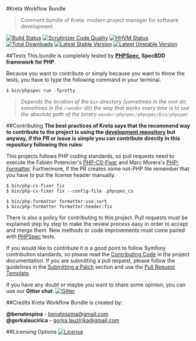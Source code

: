 #Kreta Workflow Bundle
> Comment bundle of Kreta: modern project manager for software development.

[![Build Status](https://travis-ci.org/kreta/WorkflowBundle.svg?branch=master)](https://travis-ci.org/kreta/WorkflowBundle)
[![Scrutinizer Code Quality](https://scrutinizer-ci.com/g/kreta/WorkflowBundle/badges/quality-score.png?b=master)](https://scrutinizer-ci.com/g/kreta/WorkflowBundle/?branch=master)
[![HHVM Status](http://hhvm.h4cc.de/badge/kreta/workflow-bundle.svg)](http://hhvm.h4cc.de/package/kreta/workflow-bundle)
[![Total Downloads](https://poser.pugx.org/kreta/workflow-bundle/downloads)](https://packagist.org/packages/kreta/workflow-bundle)
[![Latest Stable Version](https://poser.pugx.org/kreta/workflow-bundle/v/stable.svg)](https://packagist.org/packages/kreta/workflow-bundle)
[![Latest Unstable Version](https://poser.pugx.org/kreta/workflow-bundle/v/unstable.svg)](https://packagist.org/packages/kreta/workflow-bundle)

##Tests
This bundle is completely tested by **[PHPSpec][1], SpecBDD framework for PHP**.

Because you want to contribute or simply because you want to throw the tests, you have to type the following command
in your terminal.
```
$ bin/phpspec run -fpretty
```
>*Depends the location of the `bin` directory (sometimes in the root dir; sometimes in the `/vendor` dir) the way that
works every time is to use the absolute path of the binary `vendor/phpspec/phpspec/bin/phpspec`*

##Contributing
**The best practices of Kreta says that the recommend way to contribute to the project is using the
[development repository][2] but anyway, if the PR or issue is simple you can contribute directly in this
repository following this rules:**

This projects follows PHP coding standards, so pull requests need to execute the Fabien Potencier's [PHP-CS-Fixer][3]
and Marc Morera's [PHP-Formatter][4]. Furthermore, if the PR creates some not-PHP file remember that you have to put
the license header manually.
```
$ bin/php-cs-fixer fix
$ bin/php-cs-fixer fix --config-file .phpspec_cs

$ bin/php-formatter formatter:use:sort
$ bin/php-formatter formatter:header:fix
```

There is also a policy for contributing to this project. Pull requests must be explained step by step to make the
review process easy in order to accept and merge them. New methods or code improvements must come paired with
[PHPSpec][1] tests.

If you would like to contribute it is a good point to follow Symfony contribution standards, so please read the
[Contributing Code][5] in the project documentation. If you are submitting a pull request, please follow the guidelines
in the [Submitting a Patch][6] section and use the [Pull Request Template][7].

If you have any doubt or maybe you want to share some opinion, you can use our **Gitter chat**.
[![Gitter](https://badges.gitter.im/Join%20Chat.svg)](https://gitter.im/kreta/kreta?utm_source=badge&utm_medium=badge&utm_campaign=pr-badge&utm_content=badge)

##Credits
Kreta Workflow Bundle is created by:
>
**@benatespina** - [benatespina@gmail.com](mailto:benatespina@gmail.com)<br>
**@gorkalaucirica** - [gorka.lauzirika@gmail.com](mailto:gorka.lauzirika@gmail.com)

##Licensing Options
[![License](https://poser.pugx.org/kreta/workflow-bundle/license.svg)](https://github.com/kreta/kreta/blob/master/LICENSE)

[1]: http://www.phpspec.net/
[2]: https://github.com/kreta/kreta-development
[3]: http://cs.sensiolabs.org/
[4]: https://github.com/mmoreram/php-formatter
[5]: http://symfony.com/doc/current/contributing/code/index.html
[6]: http://symfony.com/doc/current/contributing/code/patches.html#check-list
[7]: http://symfony.com/doc/current/contributing/code/patches.html#make-a-pull-request
